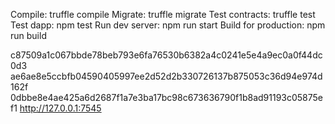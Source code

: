   Compile:              truffle compile
  Migrate:              truffle migrate
  Test contracts:       truffle test
  Test dapp:            npm test
  Run dev server:       npm run start
  Build for production: npm run build



c87509a1c067bbde78beb793e6fa76530b6382a4c0241e5e4a9ec0a0f44dc0d3
ae6ae8e5ccbfb04590405997ee2d52d2b330726137b875053c36d94e974d162f
0dbbe8e4ae425a6d2687f1a7e3ba17bc98c673636790f1b8ad91193c05875ef1
http://127.0.0.1:7545
